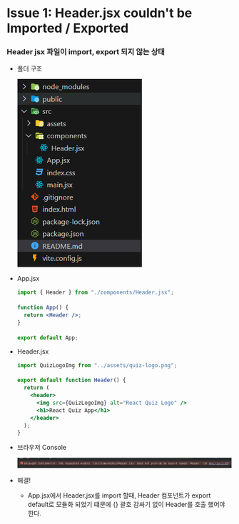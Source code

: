 # Issue 1: Header.jsx couldn't be Imported / Exported

### Header jsx 파일이 import, export 되지 않는 상태

- 폴더 구조

  ![alt text](mdimage/image.png)

- App.jsx

  ```jsx
  import { Header } from "./components/Header.jsx";

  function App() {
    return <Header />;
  }

  export default App;
  ```

- Header.jsx

  ```jsx
  import QuizLogoImg from "../assets/quiz-logo.png";

  export default function Header() {
    return (
      <header>
        <img src={QuizLogoImg} alt="React Quiz Logo" />
        <h1>React Quiz App</h1>
      </header>
    );
  }
  ```

- 브라우저 Console

  ![alt text](mdimage/BrowserErroimage.png)

- 해결!

  - App.jsx에서 Header.jsx를 import 할때, Header 컴포넌트가 export default로 모듈화 되었기 떄문에 {} 괄호 감싸기 없이 Header를 호출 했어야 한다.
